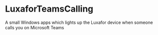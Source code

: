 # LuxaforTeamsCalling
A small Windows apps which lights up the Luxafor device when someone calls you on Microsoft Teams
